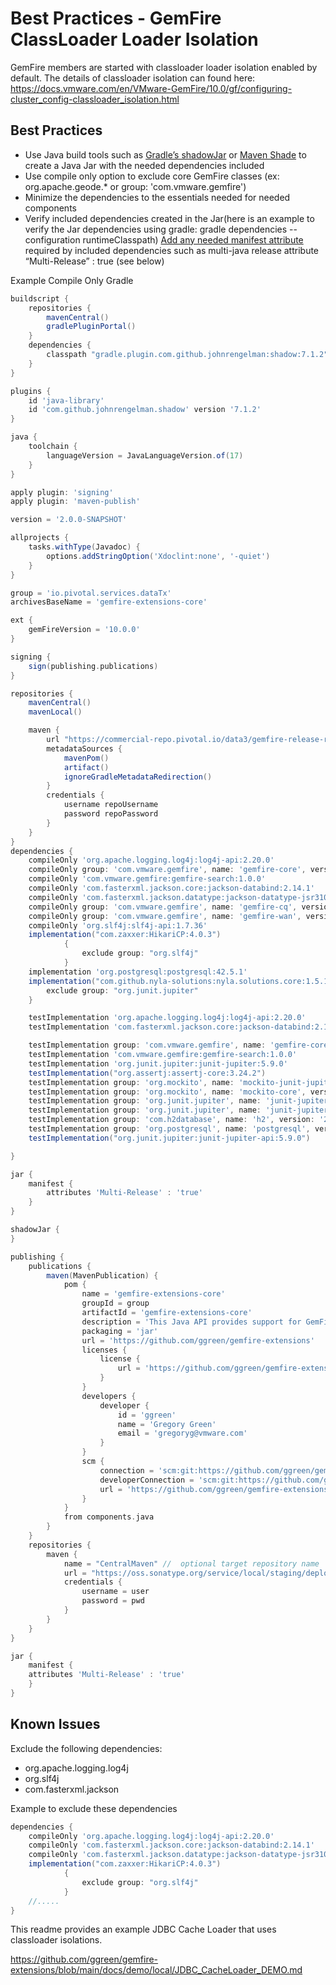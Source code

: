 # Best Practices - GemFire ClassLoader Loader Isolation 


GemFire members are started with classloader loader isolation enabled by default. The details of classloader isolation can found here: https://docs.vmware.com/en/VMware-GemFire/10.0/gf/configuring-cluster_config-classloader_isolation.html


## Best Practices

- Use Java build tools such as [Gradle’s shadowJar](https://imperceptiblethoughts.com/shadow/) or [Maven Shade](https://maven.apache.org/plugins/maven-shade-plugin/) to create a Java Jar with the needed dependencies included
- Use compile only option to exclude core GemFire classes (ex: org.apache.geode.* or group: 'com.vmware.gemfire')
- Minimize the dependencies to the essentials needed for needed components
- Verify included dependencies created in the Jar(here is an example to verify the Jar dependencies using gradle: gradle dependencies --configuration runtimeClasspath)
[Add any needed manifest attribute](https://imperceptiblethoughts.com/shadow/configuration/#configuring-the-jar-manifest) required by included dependencies such as multi-java release attribute “Multi-Release” : true (see below)


Example Compile Only Gradle

```groovy
buildscript {
    repositories {
        mavenCentral()
        gradlePluginPortal()
    }
    dependencies {
        classpath "gradle.plugin.com.github.johnrengelman:shadow:7.1.2"
    }
}

plugins {
    id 'java-library'
    id 'com.github.johnrengelman.shadow' version '7.1.2'
}

java {
    toolchain {
        languageVersion = JavaLanguageVersion.of(17)
    }
}

apply plugin: 'signing'
apply plugin: 'maven-publish'

version = '2.0.0-SNAPSHOT'

allprojects {
    tasks.withType(Javadoc) {
        options.addStringOption('Xdoclint:none', '-quiet')
    }
}

group = 'io.pivotal.services.dataTx'
archivesBaseName = 'gemfire-extensions-core'

ext {
    gemFireVersion = '10.0.0'
}

signing {
    sign(publishing.publications)
}

repositories {
    mavenCentral()
    mavenLocal()

    maven {
        url "https://commercial-repo.pivotal.io/data3/gemfire-release-repo/gemfire"
        metadataSources {
            mavenPom()
            artifact()
            ignoreGradleMetadataRedirection()
        }
        credentials {
            username repoUsername
            password repoPassword
        }
    }
}
dependencies {
    compileOnly 'org.apache.logging.log4j:log4j-api:2.20.0'
    compileOnly group: 'com.vmware.gemfire', name: 'gemfire-core', version: gemFireVersion
    compileOnly 'com.vmware.gemfire:gemfire-search:1.0.0'
    compileOnly 'com.fasterxml.jackson.core:jackson-databind:2.14.1'
    compileOnly 'com.fasterxml.jackson.datatype:jackson-datatype-jsr310:2.14.1'
    compileOnly group: 'com.vmware.gemfire', name: 'gemfire-cq', version: gemFireVersion
    compileOnly group: 'com.vmware.gemfire', name: 'gemfire-wan', version: gemFireVersion
    compileOnly 'org.slf4j:slf4j-api:1.7.36'
    implementation("com.zaxxer:HikariCP:4.0.3")
            {
                exclude group: "org.slf4j"
            }
    implementation 'org.postgresql:postgresql:42.5.1'
    implementation("com.github.nyla-solutions:nyla.solutions.core:1.5.1") {
        exclude group: "org.junit.jupiter"
    }

    testImplementation 'org.apache.logging.log4j:log4j-api:2.20.0'
    testImplementation 'com.fasterxml.jackson.core:jackson-databind:2.15.1'

    testImplementation group: 'com.vmware.gemfire', name: 'gemfire-core', version: gemFireVersion
    testImplementation 'com.vmware.gemfire:gemfire-search:1.0.0'
    testImplementation 'org.junit.jupiter:junit-jupiter:5.9.0'
    testImplementation("org.assertj:assertj-core:3.24.2")
    testImplementation group: 'org.mockito', name: 'mockito-junit-jupiter', version: '4.6.1'
    testImplementation group: 'org.mockito', name: 'mockito-core', version: '4.6.1'
    testImplementation group: 'org.junit.jupiter', name: 'junit-jupiter', version: '5.9.0'
    testImplementation group: 'org.junit.jupiter', name: 'junit-jupiter-engine', version: '5.9.0'
    testImplementation group: 'com.h2database', name: 'h2', version: '2.1.214'
    testImplementation group: 'org.postgresql', name: 'postgresql', version: '42.2.9'
    testImplementation("org.junit.jupiter:junit-jupiter-api:5.9.0")

}

jar {
    manifest {
        attributes 'Multi-Release' : 'true'
    }
}

shadowJar {
}

publishing {
    publications {
        maven(MavenPublication) {
            pom {
                name = 'gemfire-extensions-core'
                groupId = group
                artifactId = 'gemfire-extensions-core'
                description = 'This Java API provides support for GemFire'
                packaging = 'jar'
                url = 'https://github.com/ggreen/gemfire-extensions'
                licenses {
                    license {
                        url = 'https://github.com/ggreen/gemfire-extensions/blob/main/LICENSE'
                    }
                }
                developers {
                    developer {
                        id = 'ggreen'
                        name = 'Gregory Green'
                        email = 'gregoryg@vmware.com'
                    }
                }
                scm {
                    connection = 'scm:git:https://github.com/ggreen/gemfire-extensions.git'
                    developerConnection = 'scm:git:https://github.com/ggreen/gemfire-extensions.git'
                    url = 'https://github.com/ggreen/gemfire-extensions.git'
                }
            }
            from components.java
        }
    }
    repositories {
        maven {
            name = "CentralMaven" //  optional target repository name
            url = "https://oss.sonatype.org/service/local/staging/deploy/maven2/"
            credentials {
                username = user
                password = pwd
            }
        }
    }
}
```

```groovy
jar {
    manifest {
    attributes 'Multi-Release' : 'true'
    }
}
```


## Known Issues

Exclude the following dependencies: 
- org.apache.logging.log4j
- org.slf4j
- com.fasterxml.jackson

Example to exclude these dependencies

```groovy
dependencies {
    compileOnly 'org.apache.logging.log4j:log4j-api:2.20.0'
    compileOnly 'com.fasterxml.jackson.core:jackson-databind:2.14.1'
    compileOnly 'com.fasterxml.jackson.datatype:jackson-datatype-jsr310:2.14.1'
    implementation("com.zaxxer:HikariCP:4.0.3")
            {
                exclude group: "org.slf4j"
            }
    //.....
}
```

This readme provides an example  JDBC Cache Loader that uses classloader isolations.

https://github.com/ggreen/gemfire-extensions/blob/main/docs/demo/local/JDBC_CacheLoader_DEMO.md

